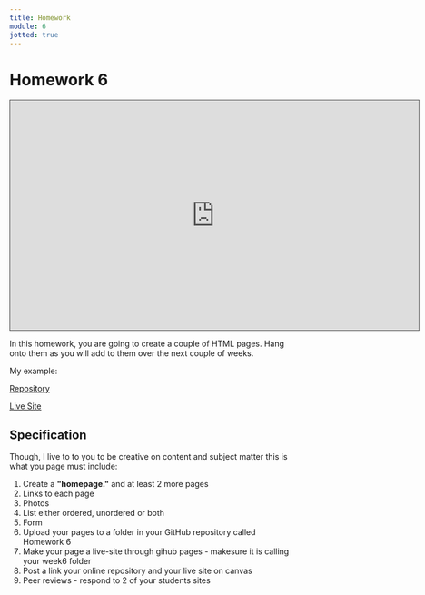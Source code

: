 ```yaml
---
title: Homework
module: 6
jotted: true
---
```


# Homework 6

<!-- video -->
<iframe src="https://umontana.hosted.panopto.com/Panopto/Pages/Embed.aspx?id=c5ca831e-c6ed-4922-a30f-b11401447ba0&autoplay=false&offerviewer=false&showtitle=false&showbrand=false&captions=false&interactivity=none" height="405" width="720" style="border: 1px solid #464646;" allowfullscreen allow="autoplay" aria-label="Panopto Embedded Video Player"></iframe>

In this homework, you are going to create a couple of HTML pages.  Hang onto them as you will add to them over the next couple of weeks.

My example:
<p><a href="https://github.com/coryMcKague/MART120_Homework/tree/main/Week6" target="_blank">Repository</a></p>
<p><a href="https://corymckague.github.io/MART120_Homework/Week6/" target="_blank">Live Site</a></p>


## Specification
Though, I live to to you to be creative on content and subject matter this is what you page must include:

1. Create a **"homepage."** and at least 2 more pages
2. Links to each page
3. Photos
4. List either ordered, unordered or both
5. Form
6. Upload your pages to a folder in your GitHub repository called Homework 6
7. Make your page a live-site through gihub pages - makesure it is calling your week6 folder
9. Post a link your online repository and your live site on canvas
10. Peer reviews - respond to 2 of your students sites


